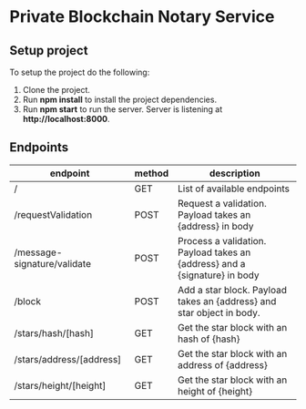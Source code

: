 # Private Blockchain Notary Service

## Setup project

To setup the project do the following:
1. Clone the project.
2. Run __npm install__ to install the project dependencies.
3. Run __npm start__ to run the server. Server is listening at **http://localhost:8000**.

## Endpoints

| endpoint                    | method | description                                                                 | 
|-----------------------------|--------|-----------------------------------------------------------------------------|
| /                           | GET    | List of available endpoints                                                 |
| /requestValidation          | POST   | Request a validation. Payload takes an {address} in body                    |
| /message-signature/validate | POST   | Process a validation. Payload takes an {address} and a {signature} in body  | 
| /block                      | POST   | Add a star block. Payload takes an {address} and star object in body.       |
| /stars/hash/[hash]          | GET    | Get the star block with an hash of {hash}                                   |
| /stars/address/[address]    | GET    | Get the star block with an address of {address}                             |
| /stars/height/[height]      | GET    | Get the star block with an height of {height}                               |

